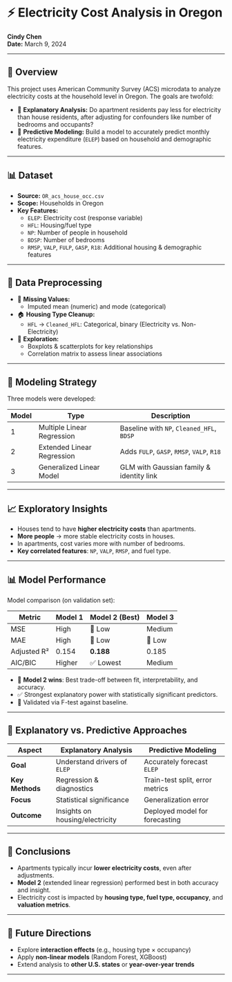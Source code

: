 # ⚡ Electricity Cost Analysis in Oregon
**Cindy Chen**  
**Date:** March 9, 2024  

---

## 📌 Overview

This project uses American Community Survey (ACS) microdata to analyze electricity costs at the household level in Oregon. The goals are twofold:

- 🧠 **Explanatory Analysis:** Do apartment residents pay less for electricity than house residents, after adjusting for confounders like number of bedrooms and occupants?
- 🔮 **Predictive Modeling:** Build a model to accurately predict monthly electricity expenditure (`ELEP`) based on household and demographic features.

---

## 📊 Dataset

- **Source:** `OR_acs_house_occ.csv`
- **Scope:** Households in Oregon
- **Key Features:**
  - `ELEP`: Electricity cost (response variable)
  - `HFL`: Housing/fuel type
  - `NP`: Number of people in household
  - `BDSP`: Number of bedrooms
  - `RMSP`, `VALP`, `FULP`, `GASP`, `R18`: Additional housing & demographic features

---

## 🧹 Data Preprocessing

- 🔧 **Missing Values:**
  - Imputed mean (numeric) and mode (categorical)
- 🏠 **Housing Type Cleanup:**
  - `HFL` → `Cleaned_HFL`: Categorical, binary (Electricity vs. Non-Electricity)
- 🧭 **Exploration:**
  - Boxplots & scatterplots for key relationships
  - Correlation matrix to assess linear associations

---

## 📐 Modeling Strategy

Three models were developed:

| Model | Type                         | Description                                                    |
|-------|------------------------------|----------------------------------------------------------------|
| 1     | Multiple Linear Regression   | Baseline with `NP`, `Cleaned_HFL`, `BDSP`                      |
| 2     | Extended Linear Regression   | Adds `FULP`, `GASP`, `RMSP`, `VALP`, `R18`                     |
| 3     | Generalized Linear Model     | GLM with Gaussian family & identity link                       |

---

## 📈 Exploratory Insights

- Houses tend to have **higher electricity costs** than apartments.
- **More people** → more stable electricity costs in houses.
- In apartments, cost varies more with number of bedrooms.
- **Key correlated features**: `NP`, `VALP`, `RMSP`, and fuel type.

---

## 📊 Model Performance

Model comparison (on validation set):

| Metric       | Model 1 | Model 2 (Best) | Model 3 |
|--------------|---------|----------------|---------|
| MSE          | High    | 🔽 Low         | Medium  |
| MAE          | High    | 🔽 Low         | 🔽 Low  |
| Adjusted R²  | 0.154   | **0.188**      | 0.185   |
| AIC/BIC      | Higher  | ✅ Lowest      | Medium  |

- 🔬 **Model 2 wins**: Best trade-off between fit, interpretability, and accuracy.
- ✅ Strongest explanatory power with statistically significant predictors.
- 🧪 Validated via F-test against baseline.

---

## 🔁 Explanatory vs. Predictive Approaches

| Aspect             | Explanatory Analysis              | Predictive Modeling               |
|--------------------|-----------------------------------|-----------------------------------|
| **Goal**           | Understand drivers of `ELEP`      | Accurately forecast `ELEP`        |
| **Key Methods**    | Regression & diagnostics          | Train-test split, error metrics   |
| **Focus**          | Statistical significance          | Generalization error              |
| **Outcome**        | Insights on housing/electricity   | Deployed model for forecasting    |

---

## 🧠 Conclusions

- Apartments typically incur **lower electricity costs**, even after adjustments.
- **Model 2** (extended linear regression) performed best in both accuracy and insight.
- Electricity cost is impacted by **housing type, fuel type, occupancy**, and **valuation metrics**.

---

## 🚀 Future Directions

- Explore **interaction effects** (e.g., housing type × occupancy)
- Apply **non-linear models** (Random Forest, XGBoost)
- Extend analysis to **other U.S. states** or **year-over-year trends**

---
